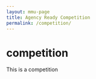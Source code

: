 ```yaml
---
layout: mmu-page
title: Agency Ready Competition
permalink: /competition/
---
```


# competition

This is a competition
